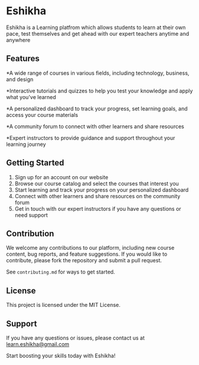 # Eshikha

Eshikha is a Learning platfrom which allows students to learn at their own pace, test themselves and get ahead with our expert teachers anytime and anywhere


## Features
*A wide range of courses in various fields, including technology, business, and design

*Interactive tutorials and quizzes to help you test your knowledge and apply what you've learned

*A personalized dashboard to track your progress, set learning goals, and access your course materials

*A community forum to connect with other learners and share resources

*Expert instructors to provide guidance and support throughout your learning journey
## Getting Started
1. Sign up for an account on our website
2. Browse our course catalog and select the courses that interest you
3. Start learning and track your progress on your personalized dashboard
4. Connect with other learners and share resources on the community forum
5. Get in touch with our expert instructors if you have any questions or need support
## Contribution
We welcome any contributions to our platform, including new course content, bug reports, and feature suggestions.
If you would like to contribute, please fork the repository and submit a pull request.

See `contributing.md` for ways to get started.

## License
This project is licensed under the MIT License.

## Support
If you have any questions or issues, please contact us at learn.eshikha@gmail.com


Start boosting your skills today with Eshikha!



